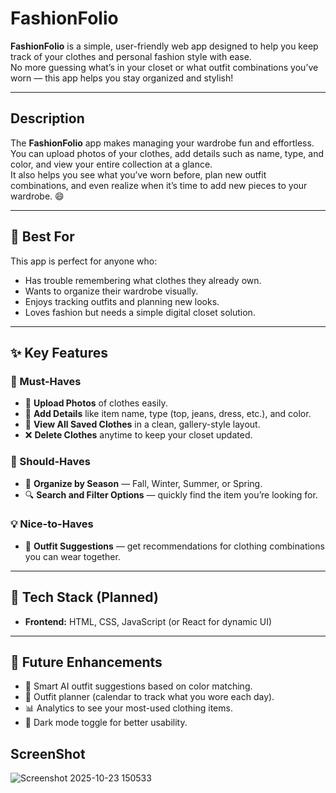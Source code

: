 

#  FashionFolio

**FashionFolio** is a simple, user-friendly web app designed to help you keep track of your clothes and personal fashion style with ease.  
No more guessing what’s in your closet or what outfit combinations you’ve worn — this app helps you stay organized and stylish!

---

##  Description

The **FashionFolio** app makes managing your wardrobe fun and effortless.  
You can upload photos of your clothes, add details such as name, type, and color, and view your entire collection at a glance.  
It also helps you see what you’ve worn before, plan new outfit combinations, and even realize when it’s time to add new pieces to your wardrobe. 😄

---

## 🎯 Best For

This app is perfect for anyone who:
- Has trouble remembering what clothes they already own.  
- Wants to organize their wardrobe visually.  
- Enjoys tracking outfits and planning new looks.  
- Loves fashion but needs a simple digital closet solution.

---

## ✨ Key Features

### 🧩 Must-Haves
- 📸 **Upload Photos** of clothes easily.  
- 📝 **Add Details** like item name, type (top, jeans, dress, etc.), and color.  
- 👕 **View All Saved Clothes** in a clean, gallery-style layout.  
- ❌ **Delete Clothes** anytime to keep your closet updated.

### 🍁 Should-Haves
- 🧤 **Organize by Season** — Fall, Winter, Summer, or Spring.  
- 🔍 **Search and Filter Options** — quickly find the item you’re looking for.

### 💡 Nice-to-Haves
- 👗 **Outfit Suggestions** — get recommendations for clothing combinations you can wear together.

---

## 🧱 Tech Stack (Planned)

- **Frontend:** HTML, CSS, JavaScript (or React for dynamic UI)  
---

## 🚀 Future Enhancements

- 🧠 Smart AI outfit suggestions based on color matching.  
- 📅 Outfit planner (calendar to track what you wore each day).  
- 📊 Analytics to see your most-used clothing items.  
- 🌈 Dark mode toggle for better usability.  

## ScreenShot
![Screenshot 2025-10-23 150533](https://github.com/user-attachments/assets/5bea82d9-a85b-4cd6-be29-0e192d77d9aa)


